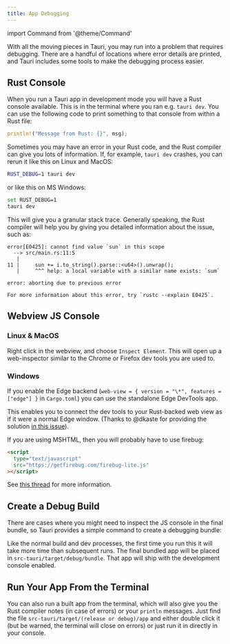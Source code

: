 ```yaml
---
title: App Debugging
---
```


import Command from '@theme/Command'

With all the moving pieces in Tauri, you may run into a problem that requires debugging. There are a handful of locations where error details are printed, and Tauri includes some tools to make the debugging process easier.

## Rust Console

When you run a Tauri app in development mode you will have a Rust console available. This is in the terminal where you ran e.g. `tauri dev`. You can use the following code to print something to that console from within a Rust file:

```rust
println!("Message from Rust: {}", msg);
```

Sometimes you may have an error in your Rust code, and the Rust compiler can give you lots of information. If, for example, `tauri dev` crashes, you can rerun it like this on Linux and MacOS:

```sh
RUST_DEBUG=1 tauri dev
```

or like this on MS Windows:

```sh
set RUST_DEBUG=1
tauri dev
```

This will give you a granular stack trace. Generally speaking, the Rust compiler will help you by
giving you detailed information about the issue, such as:

```
error[E0425]: cannot find value `sun` in this scope
  --> src/main.rs:11:5
   |
11 |     sun += i.to_string().parse::<u64>().unwrap();
   |     ^^^ help: a local variable with a similar name exists: `sum`

error: aborting due to previous error

For more information about this error, try `rustc --explain E0425`.
```

## Webview JS Console

### Linux & MacOS

Right click in the webview, and choose `Inspect Element`. This will open up a web-inspector similar to the Chrome or Firefox dev tools you are used to.

### Windows

If you enable the Edge backend (`web-view = { version = "\*", features = ["edge"] }` in `Cargo.toml`) you can use the standalone Edge DevTools app.

This enables you to connect the dev tools to your Rust-backed web view as if it were a normal Edge window. (Thanks to @dkaste for providing the solution [in this issue](https://github.com/Boscop/web-view/issues/88#issuecomment-552464137)).

If you are using MSHTML, then you will probably have to use firebug:

```html
<script
  type="text/javascript"
  src="https://getfirebug.com/firebug-lite.js"
></script>
```

See [this thread](https://github.com/zserge/webview/blob/master/README.md#debugging-and-development-tips) for more information.

## Create a Debug Build

There are cases where you might need to inspect the JS console in the final bundle, so Tauri provides a simple command to create a debugging bundle:


<Command name="build --debug" />

Like the normal build and dev processes, the first time you run this it will take more time than subsequent runs. The final bundled app will be placed in `src-tauri/target/debug/bundle`. That app will ship with the development console enabled.

## Run Your App From the Terminal

You can also run a built app from the terminal, which will also give you the Rust compiler notes (in case of errors) or your `println` messages. Just find the file `src-tauri/target/(release or debug)/app` and either double click it (but be warned, the terminal will close on errors) or just run it in directly in your console.
